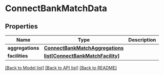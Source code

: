 # ConnectBankMatchData

## Properties
Name | Type | Description | Notes
------------ | ------------- | ------------- | -------------
**aggregations** | [**ConnectBankMatchAggregations**](ConnectBankMatchAggregations.md) |  | [optional] 
**facilities** | [**list[ConnectBankMatchFacility]**](ConnectBankMatchFacility.md) |  | [optional] 

[[Back to Model list]](../README.md#documentation-for-models) [[Back to API list]](../README.md#documentation-for-api-endpoints) [[Back to README]](../README.md)

